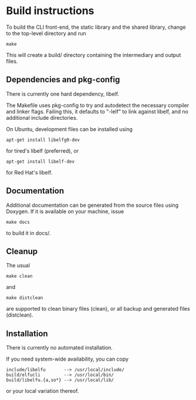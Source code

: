 Build instructions
==================

To build the CLI front-end, the static library and the shared library,
change to the top-level directory and run

    make

This will create a build/ directory containing the intermediary and
output files.


Dependencies and pkg-config
---------------------------

There is currently one hard dependency, libelf.

The Makefile uses pkg-config to try and autodetect the necessary
compiler and linker flags. Failing this, it defaults to "-lelf" to
link against libelf, and no additional include directories.

On Ubuntu, development files can be installed using

    apt-get install libelfg0-dev

for tired's libelf (preferred), or

    apt-get install libelf-dev

for Red Hat's libelf.


Documentation
-------------

Additional documentation can be generated from the source files using
Doxygen. If it is available on your machine, issue

    make docs

to build it in docs/.


Cleanup
-------

The usual

    make clean

and

    make distclean

are supported to clean binary files (clean), or all backup and
generated files (distclean).


Installation
------------

There is currently no automated installation.

If you need system-wide availability, you can copy

    include/libelfu       --> /usr/local/include/
    build/elfucli         --> /usr/local/bin/
    build/libelfu.{a,so*} --> /usr/local/lib/

or your local variation thereof.
